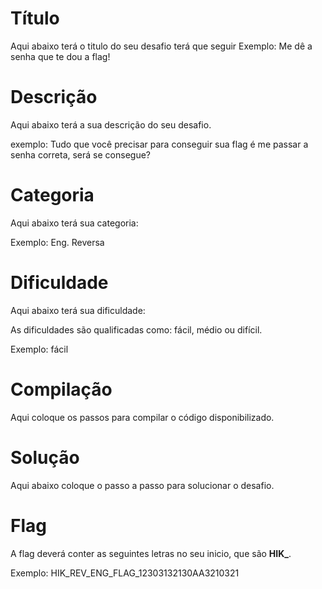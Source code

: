 # Título

Aqui abaixo terá o titulo do seu desafio terá que seguir 
Exemplo: Me dê a senha que te dou a flag!

# Descrição

Aqui abaixo terá a sua descrição do seu desafio.

exemplo: Tudo que você precisar para conseguir sua flag é me passar a senha correta, será se consegue?

# Categoria 

Aqui abaixo terá sua categoria:

Exemplo: Eng. Reversa

# Dificuldade

Aqui abaixo terá sua dificuldade:

As dificuldades são qualificadas como: fácil, médio ou difícil.

Exemplo: fácil

# Compilação

Aqui coloque os passos para compilar o código disponibilizado.

# Solução

Aqui abaixo coloque o passo a passo para solucionar o desafio.

# Flag

A flag deverá conter as seguintes letras no seu inicio, que são **HIK_**.

Exemplo: HIK_REV_ENG_FLAG_12303132130AA3210321
